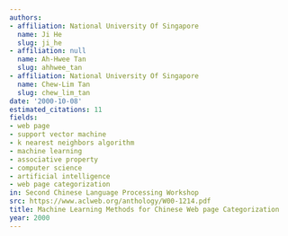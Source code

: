 ```yaml
---
authors:
- affiliation: National University Of Singapore
  name: Ji He
  slug: ji_he
- affiliation: null
  name: Ah-Hwee Tan
  slug: ahhwee_tan
- affiliation: National University Of Singapore
  name: Chew-Lim Tan
  slug: chew_lim_tan
date: '2000-10-08'
estimated_citations: 11
fields:
- web page
- support vector machine
- k nearest neighbors algorithm
- machine learning
- associative property
- computer science
- artificial intelligence
- web page categorization
in: Second Chinese Language Processing Workshop
src: https://www.aclweb.org/anthology/W00-1214.pdf
title: Machine Learning Methods for Chinese Web page Categorization
year: 2000
---
```

